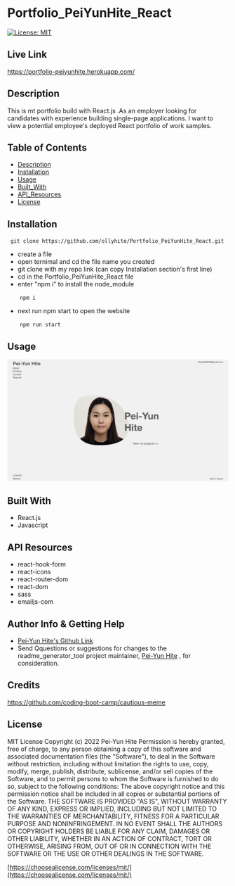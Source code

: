 # Portfolio_PeiYunHite_React

[![License: MIT](https://img.shields.io/badge/License-MIT-yellow.svg)](https://opensource.org/licenses/MIT)

## Live Link

https://portfolio-peiyunhite.herokuapp.com/

## Description

This is mt portfolio build with React.js .As an employer looking for candidates with experience building single-page applications. I want to view a potential employee's deployed React portfolio of work samples.

## Table of Contents

- [Description](#description)
- [Installation](#installation)
- [Usage](#usage)
- [Built_With](#built-with)
- [API_Resources](#api-resources)
- [License](#license)

## Installation

```
 git clone https://github.com/ollyhite/Portfolio_PeiYunHite_React.git
```

- create a file
- open ternimal and cd the file name you created
- git clone with my repo link (can copy Installation section's first line)
- cd in the Portfolio_PeiYunHite_React file
- enter "npm i" to install the node_module

```
    npm i
```

- next run npm start to open the website

```
    npm run start
```

## Usage

![screenshot](./src/components/images/portfolio_screenshot.png)

## Built With

- React.js
- Javascript

## API Resources

- react-hook-form
- react-icons
- react-router-dom
- react-dom
- sass
- emailjs-com

## Author Info & Getting Help

- [Pei-Yun Hite's Github Link](https://github.com/ollyhite)
- Send Qquestions or suggestions for changes to the readme_generator_tool project maintainer, [Pei-Yun Hite](mailto:ollyhite8520@gmail.com?subject=[GitHub]%20employee_organizer%20) , for consideration.

## Credits

https://github.com/coding-boot-camp/cautious-meme

## License

MIT License
Copyright (c) 2022 Pei-Yun Hite
Permission is hereby granted, free of charge, to any person obtaining a copy of this software and associated documentation files (the "Software"), to deal in the Software without restriction, including without limitation the rights to use, copy, modify, merge, publish, distribute, sublicense, and/or sell copies of the Software, and to permit persons to whom the Software is furnished to do so, subject to the following conditions:
The above copyright notice and this permission notice shall be included in all copies or substantial portions of the Software.
THE SOFTWARE IS PROVIDED "AS IS", WITHOUT WARRANTY OF ANY KIND, EXPRESS OR IMPLIED, INCLUDING BUT NOT LIMITED TO THE WARRANTIES OF MERCHANTABILITY, FITNESS FOR A PARTICULAR PURPOSE AND NONINFRINGEMENT. IN NO EVENT SHALL THE AUTHORS OR COPYRIGHT HOLDERS BE LIABLE FOR ANY CLAIM, DAMAGES OR OTHER LIABILITY, WHETHER IN AN ACTION OF CONTRACT, TORT OR OTHERWISE, ARISING FROM, OUT OF OR IN CONNECTION WITH THE SOFTWARE OR THE USE OR OTHER DEALINGS IN THE SOFTWARE.

[https://choosealicense.com/licenses/mit/](https://choosealicense.com/licenses/mit/)
